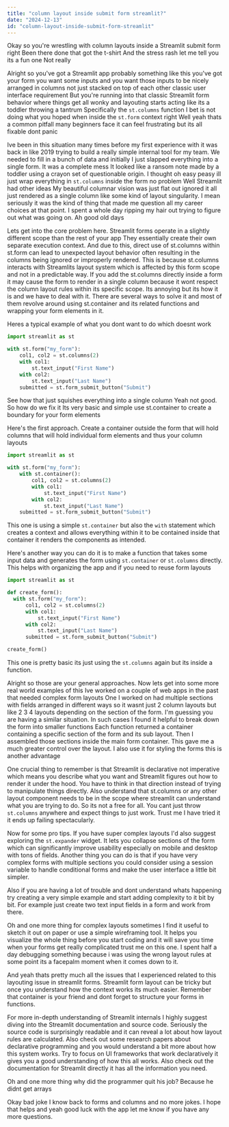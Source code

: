 ```yaml
---
title: "column layout inside submit form streamlit?"
date: "2024-12-13"
id: "column-layout-inside-submit-form-streamlit"
---
```


Okay so you're wrestling with column layouts inside a Streamlit submit form right Been there done that got the t-shirt And the stress rash let me tell you its a fun one Not really

Alright so you've got a Streamlit app probably something like this you've got your form you want some inputs and you want those inputs to be nicely arranged in columns not just stacked on top of each other classic user interface requirement But you're running into that classic Streamlit form behavior where things get all wonky and layouting starts acting like its a toddler throwing a tantrum Specifically the `st.columns` function I bet is not doing what you hoped when inside the `st.form` context right Well yeah thats a common pitfall many beginners face it can feel frustrating but its all fixable dont panic

Ive been in this situation many times before my first experience with it was back in like 2019 trying to build a really simple internal tool for my team. We needed to fill in a bunch of data and initially I just slapped everything into a single form. It was a complete mess It looked like a ransom note made by a toddler using a crayon set of questionable origin. I thought oh easy peasy ill just wrap everything in `st.columns` inside the form no problem Well Streamlit had other ideas My beautiful columnar vision was just flat out ignored it all just rendered as a single column like some kind of layout singularity. I mean seriously it was the kind of thing that made me question all my career choices at that point. I spent a whole day ripping my hair out trying to figure out what was going on. Ah good old days

Lets get into the core problem here. Streamlit forms operate in a slightly different scope than the rest of your app They essentially create their own separate execution context. And due to this, direct use of st.columns within st.form can lead to unexpected layout behavior often resulting in the columns being ignored or improperly rendered. This is because st.columns interacts with Streamlits layout system which is affected by this form scope and not in a predictable way. If you add the st.columns directly inside a form it may cause the form to render in a single column because it wont respect the column layout rules within its specific scope. Its annoying but its how it is and we have to deal with it. There are several ways to solve it and most of them revolve around using st.container and its related functions and wrapping your form elements in it.

Heres a typical example of what you dont want to do which doesnt work

```python
import streamlit as st

with st.form("my_form"):
    col1, col2 = st.columns(2)
    with col1:
        st.text_input("First Name")
    with col2:
        st.text_input("Last Name")
    submitted = st.form_submit_button("Submit")
```

See how that just squishes everything into a single column Yeah not good. So how do we fix it Its very basic and simple use st.container to create a boundary for your form elements

Here's the first approach. Create a container outside the form that will hold columns that will hold individual form elements and thus your column layouts

```python
import streamlit as st

with st.form("my_form"):
    with st.container():
        col1, col2 = st.columns(2)
        with col1:
            st.text_input("First Name")
        with col2:
            st.text_input("Last Name")
    submitted = st.form_submit_button("Submit")
```

This one is using a simple `st.container` but also the `with` statement which creates a context and allows everything within it to be contained inside that container it renders the components as intended.

Here's another way you can do it is to make a function that takes some input data and generates the form using `st.container` or `st.columns` directly. This helps with organizing the app and if you need to reuse form layouts

```python
import streamlit as st

def create_form():
  with st.form("my_form"):
      col1, col2 = st.columns(2)
      with col1:
          st.text_input("First Name")
      with col2:
          st.text_input("Last Name")
      submitted = st.form_submit_button("Submit")

create_form()

```
This one is pretty basic its just using the `st.columns` again but its inside a function.

Alright so those are your general approaches. Now lets get into some more real world examples of this Ive worked on a couple of web apps in the past that needed complex form layouts One I worked on had multiple sections with fields arranged in different ways so it wasnt just 2 column layouts but like 2 3 4 layouts depending on the section of the form. I'm guessing you are having a similar situation. In such cases I found it helpful to break down the form into smaller functions Each function returned a container containing a specific section of the form and its sub layout. Then I assembled those sections inside the main form container. This gave me a much greater control over the layout. I also use it for styling the forms this is another advantage

One crucial thing to remember is that Streamlit is declarative not imperative which means you describe what you want and Streamlit figures out how to render it under the hood. You have to think in that direction instead of trying to manipulate things directly. Also understand that st.columns or any other layout component needs to be in the scope where streamlit can understand what you are trying to do. So its not a free for all. You cant just throw `st.columns` anywhere and expect things to just work. Trust me I have tried it it ends up failing spectacularly.

Now for some pro tips. If you have super complex layouts I'd also suggest exploring the `st.expander` widget. It lets you collapse sections of the form which can significantly improve usability especially on mobile and desktop with tons of fields. Another thing you can do is that if you have very complex forms with multiple sections you could consider using a session variable to handle conditional forms and make the user interface a little bit simpler.

Also if you are having a lot of trouble and dont understand whats happening try creating a very simple example and start adding complexity to it bit by bit. For example just create two text input fields in a form and work from there.

Oh and one more thing for complex layouts sometimes I find it useful to sketch it out on paper or use a simple wireframing tool. It helps you visualize the whole thing before you start coding and it will save you time when your forms get really complicated trust me on this one. I spent half a day debugging something because i was using the wrong layout rules at some point its a facepalm moment when it comes down to it.

And yeah thats pretty much all the issues that I experienced related to this layouting issue in streamlit forms. Streamlit form layout can be tricky but once you understand how the context works its much easier. Remember that container is your friend and dont forget to structure your forms in functions.

For more in-depth understanding of Streamlit internals I highly suggest diving into the Streamlit documentation and source code. Seriously the source code is surprisingly readable and it can reveal a lot about how layout rules are calculated. Also check out some research papers about declarative programming and you would understand a bit more about how this system works. Try to focus on UI frameworks that work declaratively it gives you a good understanding of how this all works. Also check out the documentation for Streamlit directly it has all the information you need.

Oh and one more thing why did the programmer quit his job? Because he didnt get arrays

Okay bad joke I know back to forms and columns and no more jokes. I hope that helps and yeah good luck with the app let me know if you have any more questions.
